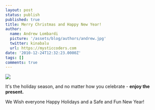 ```yaml
---
layout: post
status: publish
published: true
title: Merry Christmas and Happy New Year!
author:
  name: Andrew Lombardi
  picture: '/assets/blog/authors/andrew.jpg'
  twitter: kinabalu
  url: https://mysticcoders.com
date: '2010-12-24T12:32:23.0000Z'
tags: []
comments: true
---
```

<img src="https://www.mysticcoders.com/wp-content/uploads/2010/12/IMG_3744.jpg" border="0" />

It's the holiday season, and no matter how you celebrate - <strong>enjoy the present.</strong>

We Wish everyone Happy Holidays and a Safe and Fun New Year!

